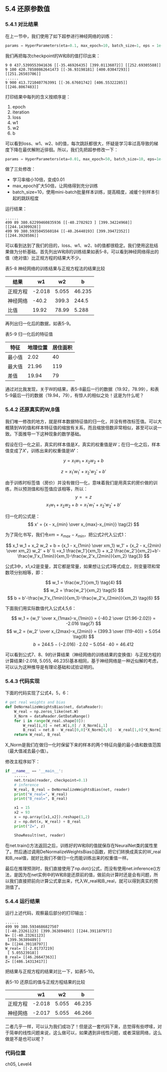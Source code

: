 <!--Copyright © Microsoft Corporation. All rights reserved.
  适用于[License](https://github.com/Microsoft/ai-edu/blob/master/LICENSE.md)版权许可-->

## 5.4 还原参数值

### 5.4.1 对比结果

在上一节中，我们使用了如下超参进行神经网络的训练：

```Python
params = HyperParameters(eta=0.1, max_epoch=10, batch_size=1, eps = 1e-5)
```

我们再把每次checkpoint的W和B的值打印出来：

```
9 0 437.5399553941636 [[-35.46926435] [399.01136072]] [[252.69305588]]
9 100 420.78580862641473 [[-36.93198181] [400.03047293]] [[251.26503706]]
......
9 900 413.7210407763991 [[-36.67601742] [406.55322285]] [[246.8067483]]
```
打印结果中每列的含义按顺序是：

1. epoch
2. iteration
3. loss
4. w1
5. w2
6. b

可以看到loss、w1、w2、b的值，每次跳跃都很大，怀疑是学习率过高导致的梯度下降在最优解附近徘徊。所以，我们先把超参修改一下：

```Python
params = HyperParameters(eta=0.01, max_epoch=50, batch_size=10, eps=1e-5)
```

做了三处修改：

- 学习率缩小10倍，变成0.01
- max_epoch扩大50倍，让网络得到充分训练
- batch_size=10，使用mini-batch批量样本训练，提高精度，减缓个别样本引起的跳跃程度

运行结果：

```
......
499 89 380.62299460835936 [[-40.2782923 ] [399.34224968]] [[244.14309928]]
499 99 380.5935045560184 [[-40.26440193] [399.39472352]] [[244.3928586]]
```

可以看到达到了我们的目的，loss、w1、w2、b的值都很稳定。我们使用这批结果做为分析基础。首先列出W和B的训练结果如表5-8，可以看到神经网络得出的值（绝对值）比正规方程的结果大不少。

表5-8 神经网络的训练结果与正规方程法的结果比较

|结果|w1|w2|b|
|---|---|---|---|
|正规方程|-2.018|5.055|46.235|
|神经网络|-40.2|399.3|244.5|
|比值|19.92|78.99|5.288|

再列出归一化后的数据，如表5-9。

表5-9 归一化后的特征值

|特征|地理位置|居住面积|
|----|----|---|
|最小值|2.02|40|
|最大值|21.96|119|
|差值|19.94|79|

通过对比我发现，关于W的结果，表5-8最后一行的数据（19.92，78.99），和表5-9最后一行的数据（19.94，79），有惊人的相似之处！这是为什么呢？

### 5.4.2 还原真实的W,B值

我们唯一修改的地方，就是样本数据特征值的归一化，并没有修改标签值。可以大概猜到W的值和样本特征值的缩放有关系，而且缩放倍数非常相似，甚至可以说一致。下面推导一下这种现象的数学基础。

假设在归一化之前，真实的样本值是$X$，真实的权重值是$W$；在归一化之后，样本值变成了$X'$，训练出来的权重值是$W'$：

$$
y = x_1 w_1 + x_2 w_2 + b \tag{y是标签值}
$$

$$
z = x_1' w_1' + x_2' w_2' + b' \tag{z是预测值}
$$

由于训练时标签值（房价）并没有做归一化，意味着我们是用真实的房价做的训练，所以预测值和标签值应该相等，所以：
$$
y == z $$
$$
x_1 w_1 + x_2 w_2 + b = x_1' w_1' + x_2' w_2' + b' \tag{1}
$$

归一化的公式是：
$$
x' = {x - x_{min} \over x_{max}-x_{min}} \tag{2}
$$

为了简化书写，我们令$xm=x_{max}-x_{min}$，把公式2代入公式1：

$$
x_1 w_1 + x_2 w_2 + b = {x_1 - x_{1min} \over xm_1} w_1' + {x_2 - x_{2min} \over xm_2} w_2' + b' \\
=x_1 \frac{w_1'}{xm_1} + x_2 \frac{w_2'}{xm_2}+b'-\frac{w_1'x_{1min}}{xm_1}-\frac{w_2'x_{2min}}{xm_2} 
\tag{3}
$$

公式3中，x1,x2是变量，其它都是常量，如果想让公式3等式成立，则变量项和常数项分别相等，即：

$$
w_1 = \frac{w_1'}{xm_1} \tag{4}
$$
$$
w_2 = \frac{w_2'}{xm_2} \tag{5}
$$
$$ 
b = b'-\frac{w_1'x_{1min}}{xm_1}-\frac{w_2'x_{2min}}{xm_2} \tag{6}
$$

下面我们用实际数值代入公式4,5,6：

$$
w_1 = {w_1' \over x_{1max}-x_{1min}} = {-40.2 \over (21.96-2.02)} = -2.016 \tag{7}
$$
$$
w_2 = {w_2' \over x_{2max}-x_{2min}} = {399.3 \over (119-40)} = 5.054 \tag{8}
$$
$$
b=244.5-(-2.016) \cdot 2.02 - 5.054 \cdot 40=46.412 \tag{9}
$$

可以看到公式7、8、9的计算结果（神经网络的训练结果的变换值）与正规方程的计算结果(-2.018, 5.055, 46.235)基本相同，基于神经网络是一种近似解的考虑，可以认为这种推导是有理论基础和试验证明的。

### 5.4.3 代码实现

下面的代码实现了公式4，5，6：

```Python
# get real weights and bias
def DeNormalizeWeightsBias(net, dataReader):
    W_real = np.zeros_like(net.W)
    X_Norm = dataReader.GetDataRange()
    for i in range(W_real.shape[0]):
        W_real[i,0] = net.W[i,0] / X_Norm[i,1]
        B_real = net.B - W_real[0,0]*X_Norm[0,0] - W_real[1,0]*X_Norm[1,0]
    return W_real, B_real
```

X_Norm是我们在做归一化时保留下来的样本的两个特征向量的最小值和数值范围（最大值减去最小值）。

修改主程序如下：

```Python
if __name__ == '__main__':
    ......
    net.train(reader, checkpoint=0.1)
    # inference
    W_real, B_real = DeNormalizeWeightsBias(net, reader)
    print("W_real=", W_real)
    print("B_real=", B_real)

    x1 = 15
    x2 = 93
    x = np.array([x1,x2]).reshape(1,2)
    z = np.dot(x, W_real) + B_real
    print("Z=", z)

    ShowResult(net, reader)
```
在net.train()方法返回之后，训练好的W和B的值就保存在NeuralNet类的属性里了。然后通过调用DeNormalizeWeightsBias()函数，把它们转换成真实的W_real和B_real值，就好比我们不做归一化而能训练出来的权重值一样。

最后在推理预测时，我们直接使用了np.dot()公式，而没有使用net.inference()方法，是因为在net实例中的W和B是还原前的值，做前向计算时还是会有问题，所以我们直接把前向计算公式拿出来，代入W_real和B_real，就可以得到真实的预测值了。

### 5.4.4 运行结果

运行上述代码，观察最后部分的打印输出：

```
......
499 99 380.5934686827507 
[[-40.23261123] [399.36389489]] [[244.39118797]]
W= [[-40.23261123]
 [399.36389489]]
B= [[244.39118797]]
W_real= [[-2.01737219]
 [ 5.05523918]]
B_real= [[46.26647363]]
Z= [[486.14313417]]
```

把结果与正规方程的结果对比一下，如表5-10。

表5-10 还原后的值与正规方程结果的比较

||w1|w2|b|
|---|---|---|---|
|正规方程|-2.018|5.055|46.235|
|神经网络|-2.017|5.055|46.266|

二者几乎一样，可以认为我们成功了！但是这一套代码下来，总觉得有些啰嗦，对于简单的线性问题来说，这么做可以，如果遇到非线性问题，或者深层网络，这么做是不是也可以呢？

### 代码位置

ch05, Level4
